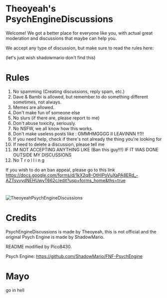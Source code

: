 # Theoyeah's PsychEngineDiscussions
Welcome! We got a better place for everyone like you, with actual great moderation and discussions that maybe can help you.

We accept any type of discussion, but make sure to read the rules here:

(let's just wish shadowmario don't find this)
# Rules

1. No spamming (Creating discussions, reply spam, etc.)
2. Dave & Bambi is allowed, but remember to do something different sometimes, not always.
3. Memes are allowed.
4. Don't make fun of someone else
5. No slurs (if there are, please report to me)
6. Don't abuse toxicity, seriously.
7. No NSFW, we all know how this works.
8. Don't make useless posts like : OMMHMGGGG II LEAVINNN !!1!!
9. If you need help, check if there's not already the thing you're looking for
10. If need to delete a discussion, please tell me
11. IM NOT ACCEPTING ANYTHING LIKE (Ban this guy!!!) IF IT WAS DONE OUTSIDE MY DISCUSSIONS
12. No T r o l l i n g

If you wish to do an ban appeal, please go to this link https://docs.google.com/forms/d/1kX2q8-OtHIPoVuXaPA8ERd_-AZTsyvydNEHUwyT662c/edit?usp=forms_home&ths=true
#

![TheoyeahPsychEngineDiscussions](https://user-images.githubusercontent.com/91833725/167202387-7fa0e212-9bc9-4578-9811-b41451409182.png)

#

# Credits

PsychEngineDiscussions is made by Theoyeah, this is not official and the original Psych Engine is made by ShadowMario.

README modified by Pico8430.

Psych Engine: https://github.com/ShadowMario/FNF-PsychEngine


# Mayo
go in hell
